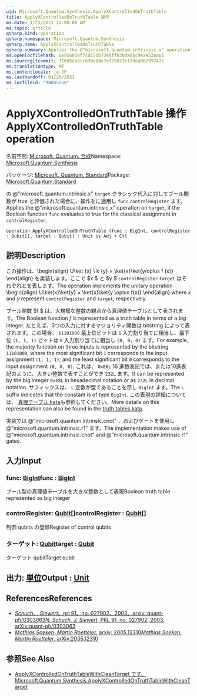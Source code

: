 ```yaml
---
uid: Microsoft.Quantum.Synthesis.ApplyXControlledOnTruthTable
title: ApplyXControlledOnTruthTable 操作
ms.date: 1/23/2021 12:00:00 AM
ms.topic: article
qsharp.kind: operation
qsharp.namespace: Microsoft.Quantum.Synthesis
qsharp.name: ApplyXControlledOnTruthTable
qsharp.summary: Applies the @"microsoft.quantum.intrinsic.x" operation on `target`, if the Boolean function `func` evaluates to true for the classical assignment in `controlRegister`.
ms.openlocfilehash: 6e956038f7cd15db7348ff830da8bc9eae53aa61
ms.sourcegitcommit: 71605ea9cc630e84e7ef29027e1f0ea06299747e
ms.translationtype: MT
ms.contentlocale: ja-JP
ms.lasthandoff: 01/26/2021
ms.locfileid: "98855558"
---
```

# <a name="applyxcontrolledontruthtable-operation"></a><span data-ttu-id="c2190-102">ApplyXControlledOnTruthTable 操作</span><span class="sxs-lookup"><span data-stu-id="c2190-102">ApplyXControlledOnTruthTable operation</span></span>

<span data-ttu-id="c2190-103">名前空間: [Microsoft. Quantum. 合成](xref:Microsoft.Quantum.Synthesis)</span><span class="sxs-lookup"><span data-stu-id="c2190-103">Namespace: [Microsoft.Quantum.Synthesis](xref:Microsoft.Quantum.Synthesis)</span></span>

<span data-ttu-id="c2190-104">パッケージ: [Microsoft. Quantum. Standard](https://nuget.org/packages/Microsoft.Quantum.Standard)</span><span class="sxs-lookup"><span data-stu-id="c2190-104">Package: [Microsoft.Quantum.Standard](https://nuget.org/packages/Microsoft.Quantum.Standard)</span></span>


<span data-ttu-id="c2190-105">の @"microsoft.quantum.intrinsic.x" `target` クラシック代入に対してブール関数が true と評価された場合に、操作をに適用し `func` `controlRegister` ます。</span><span class="sxs-lookup"><span data-stu-id="c2190-105">Applies the @"microsoft.quantum.intrinsic.x" operation on `target`, if the Boolean function `func` evaluates to true for the classical assignment in `controlRegister`.</span></span>

```qsharp
operation ApplyXControlledOnTruthTable (func : BigInt, controlRegister : Qubit[], target : Qubit) : Unit is Adj + Ctl
```


## <a name="description"></a><span data-ttu-id="c2190-106">説明</span><span class="sxs-lookup"><span data-stu-id="c2190-106">Description</span></span>

<span data-ttu-id="c2190-107">この操作は、\begin{align} U\ket {x} \ k {y} = \ket{x}\ket{y/oplus f (x)} \end{align} を実装します。ここで $x $ と $y $ `controlRegister` `target` はそれぞれとを表します。</span><span class="sxs-lookup"><span data-stu-id="c2190-107">The operation implements the unitary operation \begin{align} U\ket{x}\ket{y} = \ket{x}\ket{y \oplus f(x)} \end{align} where $x$ and $y$ represent `controlRegister` and `target`, respectively.</span></span>

<span data-ttu-id="c2190-108">ブール関数 $f $ は、大規模な整数の観点から真理値テーブルとして表されます。</span><span class="sxs-lookup"><span data-stu-id="c2190-108">The Boolean function $f$ is represented as a truth table in terms of a big integer.</span></span>
<span data-ttu-id="c2190-109">たとえば、3つの入力に対するマジョリティ関数は bitstring によって表されます。この場合、 `11101000` 最上位ビットは `1` 入力割り当てに相当し、最下位 `(1, 1, 1)` ビットは `0` 入力割り当てに相当し `(0, 0, 0)` ます。</span><span class="sxs-lookup"><span data-stu-id="c2190-109">For example, the majority function on three inputs is represented by the bitstring `11101000`, where the most significant bit `1` corresponds to the input assignment `(1, 1, 1)`, and the least significant bit `0` corresponds to the input assignment `(0, 0, 0)`.</span></span>
<span data-ttu-id="c2190-110">これは、 `0xE8L` 16 進数表記では、または10進表記のように、大きい整数で表すことができ `232L` ます。</span><span class="sxs-lookup"><span data-stu-id="c2190-110">It can be represented by the big integer `0xE8L` in hexadecimal notation or as `232L` in decimal notation.</span></span>  <span data-ttu-id="c2190-111">サフィックスは、 `L` 定数が型であることを示し `BigInt` ます。</span><span class="sxs-lookup"><span data-stu-id="c2190-111">The `L` suffix indicates that the constant is of type `BigInt`.</span></span>
<span data-ttu-id="c2190-112">この表現の詳細については、 [真理テーブル kata](https://github.com/microsoft/QuantumKatas/tree/main/TruthTables)も参照してください。</span><span class="sxs-lookup"><span data-stu-id="c2190-112">More details on this representation can also be found in the [truth tables kata](https://github.com/microsoft/QuantumKatas/tree/main/TruthTables).</span></span>

<span data-ttu-id="c2190-113">実装では @"microsoft.quantum.intrinsic.cnot" 、およびゲートを使用し @"microsoft.quantum.intrinsic.r1" ます。</span><span class="sxs-lookup"><span data-stu-id="c2190-113">The implementation makes use of @"microsoft.quantum.intrinsic.cnot" and @"microsoft.quantum.intrinsic.r1" gates.</span></span>

## <a name="input"></a><span data-ttu-id="c2190-114">入力</span><span class="sxs-lookup"><span data-stu-id="c2190-114">Input</span></span>

### <a name="func--bigint"></a><span data-ttu-id="c2190-115">func: [BigInt](xref:microsoft.quantum.lang-ref.bigint)</span><span class="sxs-lookup"><span data-stu-id="c2190-115">func : [BigInt](xref:microsoft.quantum.lang-ref.bigint)</span></span>

<span data-ttu-id="c2190-116">ブール型の真理値テーブルを大きな整数として表現</span><span class="sxs-lookup"><span data-stu-id="c2190-116">Boolean truth table represented as big integer</span></span>


### <a name="controlregister--qubit"></a><span data-ttu-id="c2190-117">controlRegister: [Qubit](xref:microsoft.quantum.lang-ref.qubit)[]</span><span class="sxs-lookup"><span data-stu-id="c2190-117">controlRegister : [Qubit](xref:microsoft.quantum.lang-ref.qubit)[]</span></span>

<span data-ttu-id="c2190-118">制御 qubits の登録</span><span class="sxs-lookup"><span data-stu-id="c2190-118">Register of control qubits</span></span>


### <a name="target--qubit"></a><span data-ttu-id="c2190-119">ターゲット: [Qubit](xref:microsoft.quantum.lang-ref.qubit)</span><span class="sxs-lookup"><span data-stu-id="c2190-119">target : [Qubit](xref:microsoft.quantum.lang-ref.qubit)</span></span>

<span data-ttu-id="c2190-120">ターゲット qubit</span><span class="sxs-lookup"><span data-stu-id="c2190-120">Target qubit</span></span>



## <a name="output--unit"></a><span data-ttu-id="c2190-121">出力: [単位](xref:microsoft.quantum.lang-ref.unit)</span><span class="sxs-lookup"><span data-stu-id="c2190-121">Output : [Unit](xref:microsoft.quantum.lang-ref.unit)</span></span>



## <a name="references"></a><span data-ttu-id="c2190-122">References</span><span class="sxs-lookup"><span data-stu-id="c2190-122">References</span></span>

- [<span data-ttu-id="c2190-123">*Schuch*、 *Siewert*、prl 91、no. 027902、2003、arxiv: quant-ph/0303063</span><span class="sxs-lookup"><span data-stu-id="c2190-123">*N. Schuch*, *J. Siewert*, PRL 91, no. 027902, 2003, arXiv:quant-ph/0303063</span></span>](https://arxiv.org/abs/quant-ph/0303063)
- [<span data-ttu-id="c2190-124">*Mathias Soeken*, *Martin Roetteler*, arxiv: 2005.12310</span><span class="sxs-lookup"><span data-stu-id="c2190-124">*Mathias Soeken*, *Martin Roetteler*, arXiv:2005.12310</span></span>](https://arxiv.org/abs/2005.12310)

## <a name="see-also"></a><span data-ttu-id="c2190-125">参照</span><span class="sxs-lookup"><span data-stu-id="c2190-125">See Also</span></span>

- [<span data-ttu-id="c2190-126">ApplyXControlledOnTruthTableWithCleanTarget です。</span><span class="sxs-lookup"><span data-stu-id="c2190-126">Microsoft.Quantum.Synthesis.ApplyXControlledOnTruthTableWithCleanTarget</span></span>](xref:Microsoft.Quantum.Synthesis.ApplyXControlledOnTruthTableWithCleanTarget)